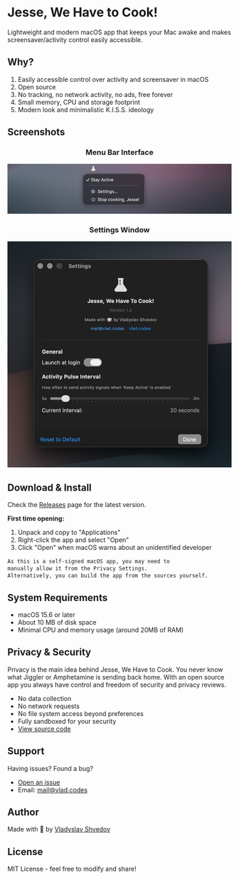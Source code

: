 # Jesse, We Have to Cook!

Lightweight and modern macOS app that keeps your Mac awake and makes screensaver/activity control easily accessible.

## Why?

1. Easily accessible control over activity and screensaver in macOS
2. Open source
3. No tracking, no network activity, no ads, free forever
4. Small memory, CPU and storage footprint
5. Modern look and minimalistic K.I.S.S. ideology

## Screenshots

<div align="center">

### Menu Bar Interface
![Menu Bar Interface](screenshots/jwhtc_screen_01.png)

### Settings Window
![Settings Window](screenshots/jwhtc_screen_02.png)

</div>

## Download & Install

Check the [Releases](https://github.com/vshvedov/JesseWeHaveToCook/releases) page for the latest version.

**First time opening:**
1. Unpack and copy to "Applications"
2. Right-click the app and select "Open"
3. Click "Open" when macOS warns about an unidentified developer

```
As this is a self-signed macOS app, you may need to 
manually allow it from the Privacy Settings. 
Alternatively, you can build the app from the sources yourself.
```

## System Requirements

- macOS 15.6 or later
- About 10 MB of disk space
- Minimal CPU and memory usage (around 20MB of RAM)

## Privacy & Security

Privacy is the main idea behind Jesse, We Have to Cook. You never know what Jiggler or Amphetamine is sending back home. With an open source app you always have control and freedom of security and privacy reviews.

- No data collection
- No network requests
- No file system access beyond preferences
- Fully sandboxed for your security
- [View source code](https://github.com/vshvedov/JesseWeHaveToCook)

## Support

Having issues? Found a bug?
- [Open an issue](https://github.com/vshvedov/JesseWeHaveToCook/issues)
- Email: mail@vlad.codes

## Author

Made with 🍵 by [Vladyslav Shvedov](https://vlad.codes)

## License

MIT License - feel free to modify and share!

